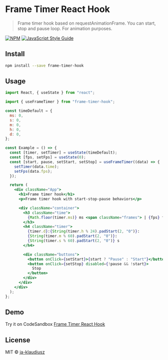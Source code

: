 # Frame Timer React Hook

> Frame timer hook based on requestAnimationFrame. You can start, stop and pause loop. For animation purposes.

[![NPM](https://img.shields.io/npm/v/frame-timer-hook.svg)](https://www.npmjs.com/package/frame-timer-hook) [![JavaScript Style Guide](https://img.shields.io/badge/code_style-standard-brightgreen.svg)](https://standardjs.com)

## Install

```bash
npm install --save frame-timer-hook
```

## Usage

```jsx
import React, { useState } from "react";

import { useFrameTimer } from "frame-timer-hook";

const timeDefault = {
  ms: 0,
  s: 0,
  m: 0,
  h: 0,
  d: 0,
};

const Example = () => {
  const [timer, setTimer] = useState(timeDefault);
  const [fps, setFps] = useState(0);
  const [start, pause, setStart, setStop] = useFrameTimer((data) => {
    setTimer(data.time);
    setFps(data.fps);
  });

  return (
    <div className="App">
      <h1>Frame timer hook</h1>
      <p>Frame timer hook with start-stop-pause behaviors</p>

      <div className="container">
        <h3 className="time">
          {Math.floor(timer.ms)} ms <span className="frames"> | {fps} fps</span>
        </h3>
        <h4 className="timer">
          {timer.d}:{String(timer.h % 24).padStart(2, "0")}:
          {String(timer.m % 60).padStart(2, "0")}:
          {String(timer.s % 60).padStart(2, "0")} s
        </h4>

        <div className="buttons">
          <button onClick={setStart}>{start ? "Pause" : "Start"}</button>
          <button onClick={setStop} disabled={!pause && !start}>
            Stop
          </button>
        </div>
      </div>
    </div>
  );
};
```

## Demo

Try it on CodeSandbox [Frame Timer React Hook](https://codesandbox.io/s/frame-timer-hook-t9glu5?file=/src/App.js)

## License

MIT © [ja-klaudiusz](https://github.com/ja-klaudiusz)
